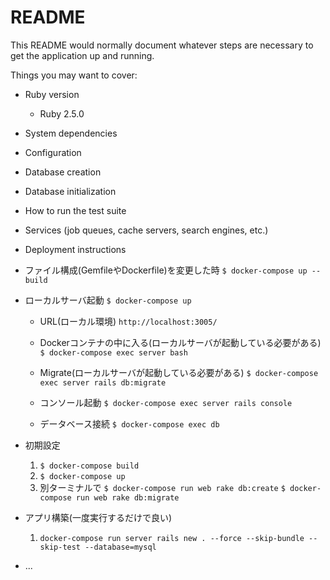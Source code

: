 # README

This README would normally document whatever steps are necessary to get the
application up and running.

Things you may want to cover:

* Ruby version
  - Ruby 2.5.0

* System dependencies

* Configuration

* Database creation

* Database initialization

* How to run the test suite

* Services (job queues, cache servers, search engines, etc.)

* Deployment instructions

* ファイル構成(GemfileやDockerfile)を変更した時
  `$ docker-compose up --build`

* ローカルサーバ起動
  `$ docker-compose up`
  - URL(ローカル環境)
    `http://localhost:3005/`

  - Dockerコンテナの中に入る(ローカルサーバが起動している必要がある)
    `$ docker-compose exec server bash`

  - Migrate(ローカルサーバが起動している必要がある)
    `$ docker-compose exec server rails db:migrate`

  - コンソール起動
    `$ docker-compose exec server rails console`

  - データベース接続
    `$ docker-compose exec db `

* 初期設定
  1. `$ docker-compose build`
  2. `$ docker-compose up`
  3. 別ターミナルで
     `$ docker-compose run web rake db:create`
     `$ docker-compose run web rake db:migrate`

* アプリ構築(一度実行するだけで良い)
  1. `docker-compose run server rails new . --force --skip-bundle --skip-test --database=mysql`

* ...
